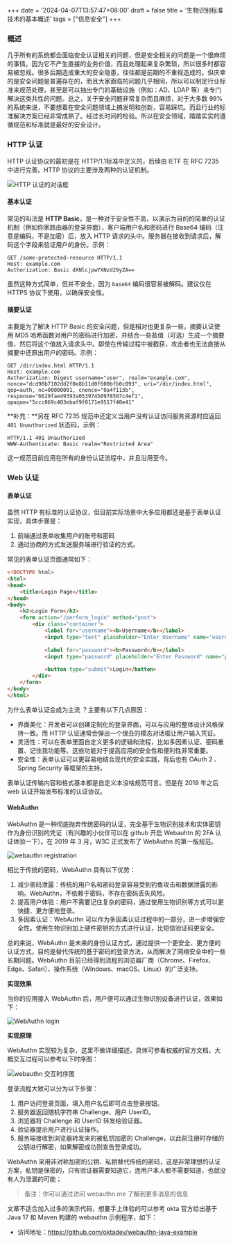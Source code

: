 +++
date = '2024-04-07T13:57:47+08:00'
draft = false
title = '生物识别标准技术的基本概述'
tags = ["信息安全"]
+++

### 概述

几乎所有的系统都会面临安全认证相关的问题，但是安全相关的问题是一个很麻烦的事情。因为它不产生直接的业务价值，而且处理起来复杂繁琐，所以很多时都容易被忽视。很多后期造成重大的安全隐患，往往都是前期的不重视造成的。但庆幸的是安全问题是普遍存在的，而且大家面临的问题几乎相同，所以可以制定行业标准来规范处理，甚至是可以抽出专门的基础设施（例如：AD、LDAP 等）来专门解决这类共性的问题。总之，关于安全问题非常复杂而且麻烦，对于大多数 99% 的系统来说，不要想着在安全问题领域上搞发明和创新，容易踩坑。而且行业的标准解决方案已经非常成熟了。经过长时间的检验。所以在安全领域，踏踏实实的遵循规范和标准就是最好的安全设计。

### HTTP 认证

HTTP 认证协议的最初是在 HTTP/1.1标准中定义的，后续由 IETF 在 RFC 7235 中进行完善。HTTP 协议的主要涉及两种的认证机制。

![HTTP 认证的对话框](https://s2.loli.net/2025/02/13/XP3jWseyQLfw7T2.png)

#### 基本认证

常见的叫法是 **HTTP Basic**，是一种对于安全性不高，以演示为目的的简单的认证机制（例如你家路由器的登录界面），客户端用户名和密码进行 Base64 编码（注意是编码，不是加密）后，放入 HTTP 请求的头中。服务器在接收到请求后，解码这个字段来验证用户的身份。示例：

```http
GET /some-protected-resource HTTP/1.1
Host: example.com
Authorization: Basic dXNlcjpwYXNzd29yZA==
```

虽然这种方式简单，但并不安全，因为 `base64` 编码很容易被解码。建议仅在 HTTPS 协议下使用，以确保安全性。

#### 摘要认证

主要是为了解决 HTTP Basic 的安全问题，但是相对也更复杂一些，摘要认证使用 MD5 哈希函数对用户的密码进行加密，并结合一些盐值（可选）生成一个摘要值，然后将这个值放入请求头中。即使在传输过程中被截获，攻击者也无法直接从摘要中还原出用户的密码。示例：

```http
GET /dir/index.html HTTP/1.1
Host: example.com
Authorization: Digest username="user", realm="example.com", nonce="dcd98b7102dd2f0e8b11d0f600bfb0c093", uri="/dir/index.html", qop=auth, nc=00000001, cnonce="0a4f113b", response="6629fae49393a05397450978507c4ef1", opaque="5ccc069c403ebaf9f0171e9517f40e41"
```

**补充：**另在 RFC 7235 规范中还定义当用户没有认证访问服务资源时应返回 `401 Unauthorized` 状态码，示例：

```http
HTTP/1.1 401 Unauthorized
WWW-Authenticate: Basic realm="Restricted Area"
```

这一规范目前应用在所有的身份认证流程中，并且沿用至今。

### Web 认证

#### 表单认证

虽然 HTTP 有标准的认证协议，但目前实际场景中大多应用都还是基于表单认证实现，具体步骤是：

1.  前端通过表单收集用户的账号和密码
1.  通过协商的方式发送服务端进行验证的方式。

常见的表单认证页面通常如下：

```html
<!DOCTYPE html>
<html>
<head>
    <title>Login Page</title>
</head>
<body>
    <h2>Login Form</h2>
    <form action="/perform_login" method="post">
        <div class="container">
            <label for="username"><b>Username</b></label>
            <input type="text" placeholder="Enter Username" name="username" required>
            
            <label for="password"><b>Password</b></label>
            <input type="password" placeholder="Enter Password" name="password" required>
            
            <button type="submit">Login</button>
        </div>
    </form>
</body>
</html>
```

为什么表单认证会成为主流 ？主要有以下几点原因：

-   界面美化：开发者可以创建定制化的登录界面，可以与应用的整体设计风格保持一致。而 HTTP 认证通常会弹出一个很丑的模态对话框让用户输入凭证。
-   灵活性：可以在表单里面自定义更多的逻辑和流程，比如多因素认证、密码重置、记住我功能等。这些功能对于提高应用的安全性和便利性非常重要。
-   安全性：表单认证可以更容易地结合现代的安全实践，背后也有 OAuth 2 、Spring Security 等框架的主持。

表单认证传输内容和格式基本都是自定义本没啥规范可言。但是在 2019 年之后 web 认证开始发布标准的认证协议。

#### WebAuthn

WebAuthn 是一种彻底抛弃传统密码的认证，完全基于生物识别技术和实体密钥作为身份识别的凭证（有兴趣的小伙伴可以在 github 开启 Webauhtn 的 2FA 认证体验一下）。在 2019 年 3 月，W3C 正式发布了 WebAuthn 的第一版规范。

![webauthn registration](https://s2.loli.net/2025/02/13/EJy13jxtKrkeUMY.png)

相比于传统的密码，WebAuthn 具有以下优势：

1.  减少密码泄露：传统的用户名和密码登录容易受到钓鱼攻击和数据泄露的影响。WebAuthn，不依赖于密码，不存在密码丢失风险。
1.  提高用户体验：用户不需要记住复杂的密码，通过使用生物识别等方式可以更快捷、更方便地登录。
1.  多因素认证：WebAuthn 可以作为多因素认证过程中的一部分，进一步增强安全性。使用生物识别加上硬件密钥的方式进行认证，比短信验证码更安全。

总的来说，WebAuthn 是未来的身份认证方式，通过提供一个更安全、更方便的认证方式，目的是替代传统的基于密码的登录方法，从而解决了网络安全中的一些长期问题。WebAuthn 目前已经得到流程的浏览器厂商（Chrome、Firefox、Edge、Safari）、操作系统（WIndows、macOS、Linux）的广泛支持。

**实现效果**

当你的应用接入 WebAuthn 后，用户便可以通过生物识别设备进行认证，效果如下：

![WebAuthn login](https://s2.loli.net/2025/02/13/xdSlg93QyJF1zYE.png)

**实现原理**

WebAuthn 实现较为复杂，这里不做详细描述，具体可参看权威的官方文档，大概交互过程可以参考以下时序图：

![webauthn 交互时序图](https://s2.loli.net/2025/02/13/jM8ZNHhcuGR3WVA.png)

登录流程大致可以分为以下步骤：

1.  用户访问登录页面，填入用户名后即可点击登录按钮。
1.  服务器返回随机字符串 Challenge、用户 UserID。
1.  浏览器将 Challenge 和 UserID 转发给验证器。
1.  验证器提示用户进行认证操作。
1.  服务端接收到浏览器转发来的被私钥加密的 Challenge，以此前注册时存储的公钥进行解密，如果解密成功则宣告登录成功。

WebAuthn 采用非对称加密的公钥、私钥替代传统的密码，这是非常理想的认证方案，私钥是保密的，只有验证器需要知道它，连用户本人都不需要知道，也就没有人为泄漏的可能；

> 备注：你可以通过访问 webauthn.me 了解到更多消息的信息

文章不适合加入过多的演示代码，想要手上体验的可以参考 okta 官方给出基于 Java 17 和 Maven 构建的 webauthn 示例程序，如下：

-   访问地址：https://github.com/oktadev/webauthn-java-example

